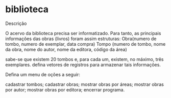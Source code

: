 # biblioteca

  Descrição
 
  O acervo da biblioteca precisa ser informatizado. Para tanto, as principais informações
  das obras (livros) foram assim estruturas:
  Obra(numero de tombo, numero de exemplar, data compra)
  Tompo (numero de tombo, nome da obra, nome do autor, nome da editora, código da área)
 
  sabe-se que existem 20 tombos e, para cada um, existem, no máximo, três exemplares.
  defina vetores de registros para armazenar tais informações.
 
  Defina um menu de oções a seguir:
 
  cadastrar tombos;
  cadastrar obras;
  mostrar obras por áreas;
  mostrar obras por autor;
  mostrar obras por editora;
  encerrar programa.
